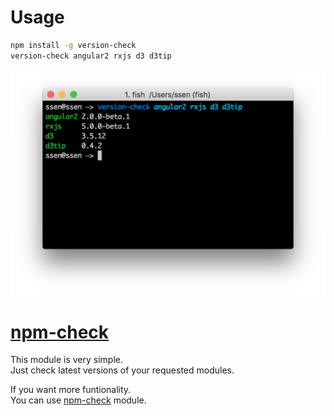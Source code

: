 # Usage

```sh
npm install -g version-check
version-check angular2 rxjs d3 d3tip
```

![screenshot](readme.png)

# [npm-check]

This module is very simple.   
Just check latest versions of your requested modules.
 
If you want more funtionality.    
You can use [npm-check] module.

[npm-check]: https://www.npmjs.com/package/npm-check